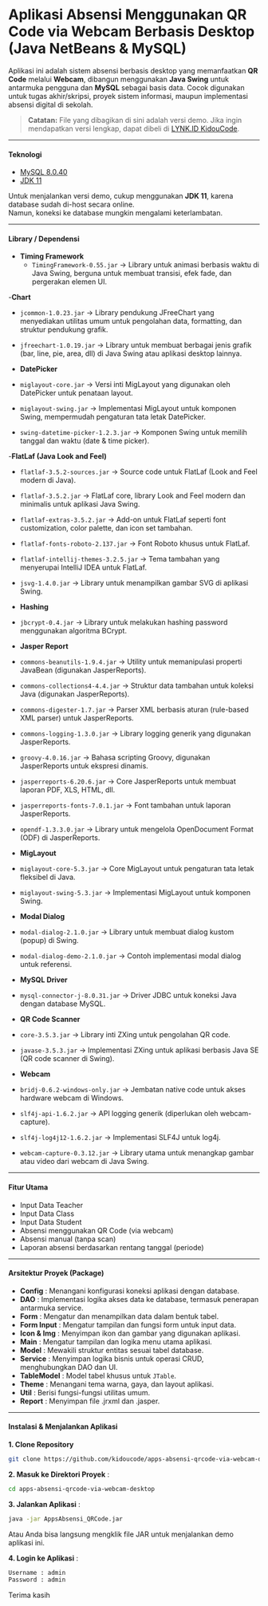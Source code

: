 # Aplikasi Absensi Menggunakan QR Code via Webcam Berbasis Desktop (Java NetBeans & MySQL)

Aplikasi ini adalah sistem absensi berbasis desktop yang memanfaatkan **QR Code** melalui **Webcam**, dibangun menggunakan **Java Swing** untuk antarmuka pengguna dan **MySQL** sebagai basis data.
Cocok digunakan untuk tugas akhir/skripsi, proyek sistem informasi, maupun implementasi absensi digital di sekolah.

> **Catatan:** File yang dibagikan di sini adalah versi demo. Jika ingin mendapatkan versi lengkap, dapat dibeli di [LYNK.ID KidouCode](https://lynk.id/kidoucode).

---

#### **Teknologi**
- [MySQL 8.0.40](https://downloads.mysql.com/archives/get/p/25/file/mysql-installer-community-8.0.40.0.msi)  
- [JDK 11](https://www.oracle.com/id/java/technologies/javase/jdk11-archive-downloads.html)  

Untuk menjalankan versi demo, cukup menggunakan **JDK 11**, karena database sudah di-host secara online.  
Namun, koneksi ke database mungkin mengalami keterlambatan.

---

#### **Library / Dependensi**

- **Timing Framework**
  - `TimingFramework-0.55.jar` → Library untuk animasi berbasis waktu di Java Swing, berguna untuk membuat transisi, efek fade, dan pergerakan elemen UI.  

-**Chart**
- `jcommon-1.0.23.jar` → Library pendukung JFreeChart yang menyediakan utilitas umum untuk pengolahan data, formatting, dan struktur pendukung grafik.  
- `jfreechart-1.0.19.jar` → Library untuk membuat berbagai jenis grafik (bar, line, pie, area, dll) di Java Swing atau aplikasi desktop lainnya.  

- **DatePicker**
- `miglayout-core.jar` → Versi inti MigLayout yang digunakan oleh DatePicker untuk penataan layout.  
- `miglayout-swing.jar` → Implementasi MigLayout untuk komponen Swing, mempermudah pengaturan tata letak DatePicker.  
- `swing-datetime-picker-1.2.3.jar` → Komponen Swing untuk memilih tanggal dan waktu (date & time picker).  

-**FlatLaf (Java Look and Feel)**
- `flatlaf-3.5.2-sources.jar` → Source code untuk FlatLaf (Look and Feel modern di Java).  
- `flatlaf-3.5.2.jar` → FlatLaf core, library Look and Feel modern dan minimalis untuk aplikasi Java Swing.  
- `flatlaf-extras-3.5.2.jar` → Add-on untuk FlatLaf seperti font customization, color palette, dan icon set tambahan.  
- `flatlaf-fonts-roboto-2.137.jar` → Font Roboto khusus untuk FlatLaf.  
- `flatlaf-intellij-themes-3.2.5.jar` → Tema tambahan yang menyerupai IntelliJ IDEA untuk FlatLaf.  
- `jsvg-1.4.0.jar` → Library untuk menampilkan gambar SVG di aplikasi Swing.  

- **Hashing**
- `jbcrypt-0.4.jar` → Library untuk melakukan hashing password menggunakan algoritma BCrypt.  

- **Jasper Report**
- `commons-beanutils-1.9.4.jar` → Utility untuk memanipulasi properti JavaBean (digunakan JasperReports).  
- `commons-collections4-4.4.jar` → Struktur data tambahan untuk koleksi Java (digunakan JasperReports).  
- `commons-digester-1.7.jar` → Parser XML berbasis aturan (rule-based XML parser) untuk JasperReports.  
- `commons-logging-1.3.0.jar` → Library logging generik yang digunakan JasperReports.  
- `groovy-4.0.16.jar` → Bahasa scripting Groovy, digunakan JasperReports untuk ekspresi dinamis.  
- `jasperreports-6.20.6.jar` → Core JasperReports untuk membuat laporan PDF, XLS, HTML, dll.  
- `jasperreports-fonts-7.0.1.jar` → Font tambahan untuk laporan JasperReports.  
- `opendf-1.3.3.0.jar` → Library untuk mengelola OpenDocument Format (ODF) di JasperReports.  

- **MigLayout**
- `miglayout-core-5.3.jar` → Core MigLayout untuk pengaturan tata letak fleksibel di Java.  
- `miglayout-swing-5.3.jar` → Implementasi MigLayout untuk komponen Swing.  

- **Modal Dialog**
- `modal-dialog-2.1.0.jar` → Library untuk membuat dialog kustom (popup) di Swing.  
- `modal-dialog-demo-2.1.0.jar` → Contoh implementasi modal dialog untuk referensi.  

- **MySQL Driver**
- `mysql-connector-j-8.0.31.jar` → Driver JDBC untuk koneksi Java dengan database MySQL.  

- **QR Code Scanner**
- `core-3.5.3.jar` → Library inti ZXing untuk pengolahan QR code.  
- `javase-3.5.3.jar` → Implementasi ZXing untuk aplikasi berbasis Java SE (QR code scanner di Swing).  

- **Webcam**
- `bridj-0.6.2-windows-only.jar` → Jembatan native code untuk akses hardware webcam di Windows.  
- `slf4j-api-1.6.2.jar` → API logging generik (diperlukan oleh webcam-capture).  
- `slf4j-log4j12-1.6.2.jar` → Implementasi SLF4J untuk log4j.  
- `webcam-capture-0.3.12.jar` → Library utama untuk menangkap gambar atau video dari webcam di Java Swing.  

---

#### **Fitur Utama**
- Input Data Teacher
- Input Data Class
- Input Data Student
- Absensi menggunakan QR Code (via webcam)
- Absensi manual (tanpa scan)
- Laporan absensi berdasarkan rentang tanggal (periode)

---

#### **Arsitektur Proyek (Package)**
- **Config** : Menangani konfigurasi koneksi aplikasi dengan database.  
- **DAO** : Implementasi logika akses data ke database, termasuk penerapan antarmuka service.  
- **Form** : Mengatur dan menampilkan data dalam bentuk tabel.  
- **Form Input** : Mengatur tampilan dan fungsi form untuk input data.  
- **Icon & Img** : Menyimpan ikon dan gambar yang digunakan aplikasi.  
- **Main** : Mengatur tampilan dan logika menu utama aplikasi.  
- **Model** : Mewakili struktur entitas sesuai tabel database.
- **Service** : Menyimpan logika bisnis untuk operasi CRUD, menghubungkan DAO dan UI.  
- **TableModel** : Model tabel khusus untuk `JTable`.  
- **Theme** : Menangani tema warna, gaya, dan layout aplikasi.  
- **Util** : Berisi fungsi-fungsi utilitas umum.  
- **Report** : Menyimpan file .jrxml dan .jasper.

---

#### **Instalasi & Menjalankan Aplikasi**

**1. Clone Repository**
```sh
git clone https://github.com/kidoucode/apps-absensi-qrcode-via-webcam-desktop.git
```

**2. Masuk ke Direktori Proyek** :

```sh
cd apps-absensi-qrcode-via-webcam-desktop
```

**3. Jalankan Aplikasi** :
```sh
java -jar AppsAbsensi_QRCode.jar
```
Atau Anda bisa langsung mengklik file JAR untuk menjalankan demo aplikasi ini.

**4. Login ke Aplikasi** :
```sh
Username : admin
Password : admin
```
Terima kasih

